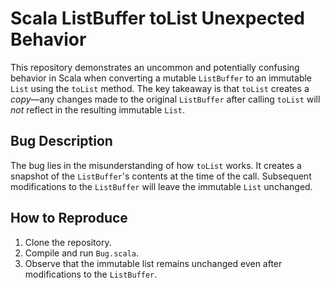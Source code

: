 # Scala ListBuffer toList Unexpected Behavior

This repository demonstrates an uncommon and potentially confusing behavior in Scala when converting a mutable `ListBuffer` to an immutable `List` using the `toList` method.  The key takeaway is that `toList` creates a *copy*—any changes made to the original `ListBuffer` after calling `toList` will *not* reflect in the resulting immutable `List`.

## Bug Description

The bug lies in the misunderstanding of how `toList` works.  It creates a snapshot of the `ListBuffer`'s contents at the time of the call.  Subsequent modifications to the `ListBuffer` will leave the immutable `List` unchanged.

## How to Reproduce

1. Clone the repository.
2. Compile and run `Bug.scala`.
3. Observe that the immutable list remains unchanged even after modifications to the `ListBuffer`.